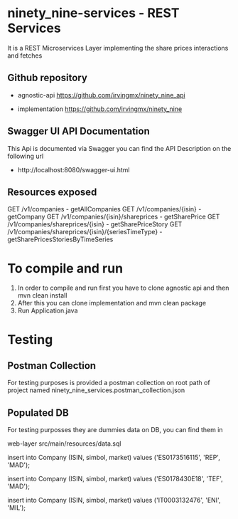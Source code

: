 # ninety_nine-services - REST Services

It is a REST Microservices Layer implementing the share prices interactions and fetches

## Github repository

* agnostic-api
  https://github.com/irvingmx/ninety_nine_api

* implementation
  https://github.com/irvingmx/ninety_nine

## Swagger UI API Documentation

This Api is documented vía Swagger you can find the API Description on the following url 

* http://localhost:8080/swagger-ui.html

## Resources exposed

GET /v1/companies - getAllCompanies
GET /v1/companies/{isin} - getCompany
GET /v1/companies/{isin}/shareprices - getSharePrice
GET /v1/companies/shareprices/{isin} - getSharePriceStory
GET /v1/companies/shareprices/{isin}/{seriesTimeType} - getSharePricesStoriesByTimeSeries

# To compile and run

1) In order to compile and run first you have to clone agnostic api and then mvn clean install
2) After this you can clone implementation and mvn clean package
3) Run Application.java

# Testing

## Postman Collection

For testing purposes is provided a postman collection on root path of project named ninety_nine_services.postman_collection.json

## Populated DB

For testing purposses they are dummies data on DB, you can find them in

web-layer src/main/resources/data.sql

insert into Company (ISIN, simbol, market) values ('ES0173516115', 'REP', 'MAD');

insert into Company (ISIN, simbol, market) values ('ES0178430E18', 'TEF', 'MAD');

insert into Company (ISIN, simbol, market) values ('IT0003132476', 'ENI', 'MIL');


